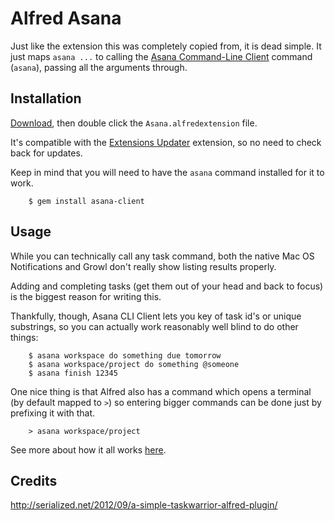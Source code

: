 # Alfred Asana

Just like the extension this was completely copied from, it is dead simple. It just maps `asana ...`
to calling the [Asana Command-Line Client](https://github.com/tmac721/asana-client) command (`asana`),
passing all the arguments through.

## Installation

[Download](https://github.com/jadb/alfred-asana/blob/master/Asana.alfredextension?raw=true),
then double click the `Asana.alfredextension` file.

It's compatible with the [Extensions Updater](http://jdfwarrior.tumblr.com/updater) extension,
so no need to check back for updates.

Keep in mind that you will need to have the `asana` command installed for it to work.

        $ gem install asana-client

## Usage

While you can technically call any task command, both the native Mac OS Notifications
and Growl don't really show listing results properly.

Adding and completing tasks (get them out of your head and back to focus) is the biggest reason
for writing this.

Thankfully, though, Asana CLI Client lets you key of task id's or unique substrings, so you
can actually work reasonably well blind to do other things:

        $ asana workspace do something due tomorrow
        $ asana workspace/project do something @someone
        $ asana finish 12345

One nice thing is that Alfred also has a command which opens a terminal (by
default mapped to `>`) so entering bigger commands can be done just by prefixing
it with that.

        > asana workspace/project

See more about how it all works [here](https://github.com/tmac721/asana-client/blob/master/README.markdown).

## Credits

http://serialized.net/2012/09/a-simple-taskwarrior-alfred-plugin/
